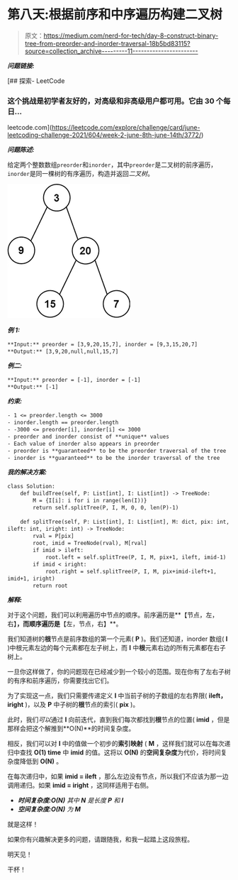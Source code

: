 # 第八天:根据前序和中序遍历构建二叉树

> 原文：<https://medium.com/nerd-for-tech/day-8-construct-binary-tree-from-preorder-and-inorder-traversal-18b5bd83115?source=collection_archive---------11----------------------->

***问题链接:***

[](https://leetcode.com/explore/challenge/card/june-leetcoding-challenge-2021/604/week-2-june-8th-june-14th/3772/) [## 探索- LeetCode

### 这个挑战是初学者友好的，对高级和非高级用户都可用。它由 30 个每日…

leetcode.com](https://leetcode.com/explore/challenge/card/june-leetcoding-challenge-2021/604/week-2-june-8th-june-14th/3772/) 

***问题陈述:***

给定两个整数数组`preorder`和`inorder`，其中`preorder`是二叉树的前序遍历，`inorder`是同一棵树的有序遍历，构造并返回*二叉树*。

![](img/6c43a12208362fb3b4ee2f6096cd6058.png)

***例 1:***

```
**Input:** preorder = [3,9,20,15,7], inorder = [9,3,15,20,7]
**Output:** [3,9,20,null,null,15,7]
```

***例二:***

```
**Input:** preorder = [-1], inorder = [-1]
**Output:** [-1]
```

***约束:***

```
- 1 <= preorder.length <= 3000
- inorder.length == preorder.length
- -3000 <= preorder[i], inorder[i] <= 3000
- preorder and inorder consist of **unique** values
- Each value of inorder also appears in preorder
- preorder is **guaranteed** to be the preorder traversal of the tree
- inorder is **guaranteed** to be the inorder traversal of the tree
```

***我的解决方案:***

```
class Solution:
    def buildTree(self, P: List[int], I: List[int]) -> TreeNode:
        M = {I[i]: i for i in range(len(I))}
        return self.splitTree(P, I, M, 0, 0, len(P)-1)

    def splitTree(self, P: List[int], I: List[int], M: dict, pix: int, ileft: int, iright: int) -> TreeNode:
        rval = P[pix]
        root, imid = TreeNode(rval), M[rval]
        if imid > ileft:
            root.left = self.splitTree(P, I, M, pix+1, ileft, imid-1)
        if imid < iright:
            root.right = self.splitTree(P, I, M, pix+imid-ileft+1, imid+1, iright)
        return root
```

***解释:***

对于这个问题，我们可以利用遍历中节点的顺序。前序遍历是**【节点，左，右】**，而顺序遍历是**【左，节点，右】**。

我们知道树的**根**节点是前序数组的第一个元素( **P** )。我们还知道，inorder 数组( **I** )中根元素左边的每个元素都在左子树上，而 **I** 中**根**元素右边的所有元素都在右子树上。

一旦你这样做了，你的问题现在已经减少到一个较小的范围。现在你有了左右子树的有序和前序遍历，你需要找出它们。

为了实现这一点，我们只需要传递定义 **I** 中当前子树的子数组的左右界限( **ileft，iright** )，以及 **P** 中子树的**根**节点的索引( **pix** )。

此时，我们*可以*通过 **I** 向前迭代，直到我们每次都找到**根**节点的位置( **imid** ，但是那样会把这个解推到**O(N)**的时间复杂度。

相反，我们可以对 **I** 中的值做一个初步的**索引映射** ( **M** ，这样我们就可以在每次递归中查找 **O(1) time** 中 **imid** 的值。这将以 **O(N)** 的**空间复杂度**为代价，将时间复杂度降低到 **O(N)** 。

在每次递归中，如果 **imid = ileft** ，那么左边没有节点，所以我们不应该为那一边调用递归。如果 **imid = iright** ，这同样适用于右侧。

*   ***时间复杂度:O(N)*** *其中* ***N*** *是长度* ***P*** *和* ***I***
*   ***空间复杂度:O(N)*** *为* ***M***

就是这样！

如果你有兴趣解决更多的问题，请跟随我，和我一起踏上这段旅程。

明天见！

干杯！